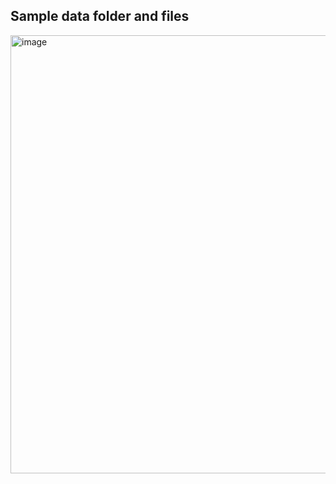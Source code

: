 ## Sample data folder and files


<img width="701" alt="image" src="https://user-images.githubusercontent.com/73767162/227742691-f957277e-c697-4f84-9d0a-e210b236b13e.png">
